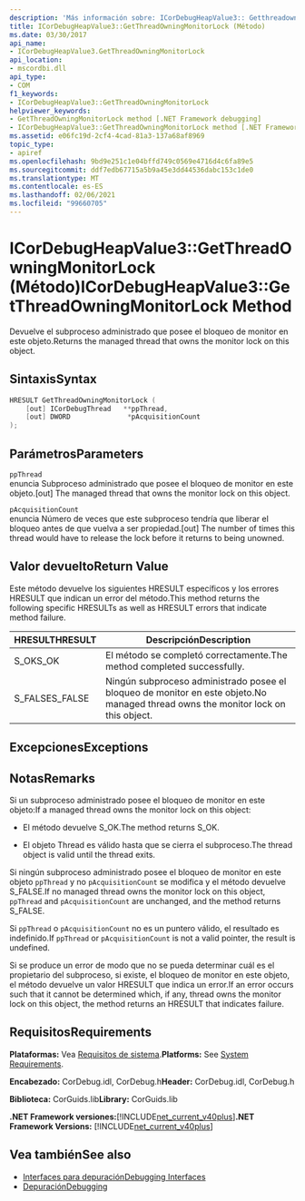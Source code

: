 ```yaml
---
description: 'Más información sobre: ICorDebugHeapValue3:: Getthreadowningmonitorlock ((método)'
title: ICorDebugHeapValue3::GetThreadOwningMonitorLock (Método)
ms.date: 03/30/2017
api_name:
- ICorDebugHeapValue3.GetThreadOwningMonitorLock
api_location:
- mscordbi.dll
api_type:
- COM
f1_keywords:
- ICorDebugHeapValue3::GetThreadOwningMonitorLock
helpviewer_keywords:
- GetThreadOwningMonitorLock method [.NET Framework debugging]
- ICorDebugHeapValue3::GetThreadOwningMonitorLock method [.NET Framework debugging]
ms.assetid: e06fc19d-2cf4-4cad-81a3-137a68af8969
topic_type:
- apiref
ms.openlocfilehash: 9bd9e251c1e04bffd749c0569e4716d4c6fa89e5
ms.sourcegitcommit: ddf7edb67715a5b9a45e3dd44536dabc153c1de0
ms.translationtype: MT
ms.contentlocale: es-ES
ms.lasthandoff: 02/06/2021
ms.locfileid: "99660705"
---
```

# <a name="icordebugheapvalue3getthreadowningmonitorlock-method"></a><span data-ttu-id="8f7a9-103">ICorDebugHeapValue3::GetThreadOwningMonitorLock (Método)</span><span class="sxs-lookup"><span data-stu-id="8f7a9-103">ICorDebugHeapValue3::GetThreadOwningMonitorLock Method</span></span>

<span data-ttu-id="8f7a9-104">Devuelve el subproceso administrado que posee el bloqueo de monitor en este objeto.</span><span class="sxs-lookup"><span data-stu-id="8f7a9-104">Returns the managed thread that owns the monitor lock on this object.</span></span>  
  
## <a name="syntax"></a><span data-ttu-id="8f7a9-105">Sintaxis</span><span class="sxs-lookup"><span data-stu-id="8f7a9-105">Syntax</span></span>  
  
```cpp  
HRESULT GetThreadOwningMonitorLock (  
    [out] ICorDebugThread   **ppThread,  
    [out] DWORD              *pAcquisitionCount  
);  
```  
  
## <a name="parameters"></a><span data-ttu-id="8f7a9-106">Parámetros</span><span class="sxs-lookup"><span data-stu-id="8f7a9-106">Parameters</span></span>  

 `ppThread`  
 <span data-ttu-id="8f7a9-107">enuncia Subproceso administrado que posee el bloqueo de monitor en este objeto.</span><span class="sxs-lookup"><span data-stu-id="8f7a9-107">[out] The managed thread that owns the monitor lock on this object.</span></span>  
  
 `pAcquisitionCount`  
 <span data-ttu-id="8f7a9-108">enuncia Número de veces que este subproceso tendría que liberar el bloqueo antes de que vuelva a ser propiedad.</span><span class="sxs-lookup"><span data-stu-id="8f7a9-108">[out] The number of times this thread would have to release the lock before it returns to being unowned.</span></span>  
  
## <a name="return-value"></a><span data-ttu-id="8f7a9-109">Valor devuelto</span><span class="sxs-lookup"><span data-stu-id="8f7a9-109">Return Value</span></span>  

 <span data-ttu-id="8f7a9-110">Este método devuelve los siguientes HRESULT específicos y los errores HRESULT que indican un error del método.</span><span class="sxs-lookup"><span data-stu-id="8f7a9-110">This method returns the following specific HRESULTs as well as HRESULT errors that indicate method failure.</span></span>  
  
|<span data-ttu-id="8f7a9-111">HRESULT</span><span class="sxs-lookup"><span data-stu-id="8f7a9-111">HRESULT</span></span>|<span data-ttu-id="8f7a9-112">Descripción</span><span class="sxs-lookup"><span data-stu-id="8f7a9-112">Description</span></span>|  
|-------------|-----------------|  
|<span data-ttu-id="8f7a9-113">S_OK</span><span class="sxs-lookup"><span data-stu-id="8f7a9-113">S_OK</span></span>|<span data-ttu-id="8f7a9-114">El método se completó correctamente.</span><span class="sxs-lookup"><span data-stu-id="8f7a9-114">The method completed successfully.</span></span>|  
|<span data-ttu-id="8f7a9-115">S_FALSE</span><span class="sxs-lookup"><span data-stu-id="8f7a9-115">S_FALSE</span></span>|<span data-ttu-id="8f7a9-116">Ningún subproceso administrado posee el bloqueo de monitor en este objeto.</span><span class="sxs-lookup"><span data-stu-id="8f7a9-116">No managed thread owns the monitor lock on this object.</span></span>|  
  
## <a name="exceptions"></a><span data-ttu-id="8f7a9-117">Excepciones</span><span class="sxs-lookup"><span data-stu-id="8f7a9-117">Exceptions</span></span>  
  
## <a name="remarks"></a><span data-ttu-id="8f7a9-118">Notas</span><span class="sxs-lookup"><span data-stu-id="8f7a9-118">Remarks</span></span>  

 <span data-ttu-id="8f7a9-119">Si un subproceso administrado posee el bloqueo de monitor en este objeto:</span><span class="sxs-lookup"><span data-stu-id="8f7a9-119">If a managed thread owns the monitor lock on this object:</span></span>  
  
- <span data-ttu-id="8f7a9-120">El método devuelve S_OK.</span><span class="sxs-lookup"><span data-stu-id="8f7a9-120">The method returns S_OK.</span></span>  
  
- <span data-ttu-id="8f7a9-121">El objeto Thread es válido hasta que se cierra el subproceso.</span><span class="sxs-lookup"><span data-stu-id="8f7a9-121">The thread object is valid until the thread exits.</span></span>  
  
 <span data-ttu-id="8f7a9-122">Si ningún subproceso administrado posee el bloqueo de monitor en este objeto `ppThread` y no `pAcquisitionCount` se modifica y el método devuelve S_FALSE.</span><span class="sxs-lookup"><span data-stu-id="8f7a9-122">If no managed thread owns the monitor lock on this object, `ppThread` and `pAcquisitionCount` are unchanged, and the method returns S_FALSE.</span></span>  
  
 <span data-ttu-id="8f7a9-123">Si `ppThread` o `pAcquisitionCount` no es un puntero válido, el resultado es indefinido.</span><span class="sxs-lookup"><span data-stu-id="8f7a9-123">If `ppThread` or `pAcquisitionCount` is not a valid pointer, the result is undefined.</span></span>  
  
 <span data-ttu-id="8f7a9-124">Si se produce un error de modo que no se pueda determinar cuál es el propietario del subproceso, si existe, el bloqueo de monitor en este objeto, el método devuelve un valor HRESULT que indica un error.</span><span class="sxs-lookup"><span data-stu-id="8f7a9-124">If an error occurs such that it cannot be determined which, if any, thread owns the monitor lock on this object, the method returns an HRESULT that indicates failure.</span></span>  
  
## <a name="requirements"></a><span data-ttu-id="8f7a9-125">Requisitos</span><span class="sxs-lookup"><span data-stu-id="8f7a9-125">Requirements</span></span>  

 <span data-ttu-id="8f7a9-126">**Plataformas:** Vea [Requisitos de sistema](../../get-started/system-requirements.md).</span><span class="sxs-lookup"><span data-stu-id="8f7a9-126">**Platforms:** See [System Requirements](../../get-started/system-requirements.md).</span></span>  
  
 <span data-ttu-id="8f7a9-127">**Encabezado:** CorDebug.idl, CorDebug.h</span><span class="sxs-lookup"><span data-stu-id="8f7a9-127">**Header:** CorDebug.idl, CorDebug.h</span></span>  
  
 <span data-ttu-id="8f7a9-128">**Biblioteca:** CorGuids.lib</span><span class="sxs-lookup"><span data-stu-id="8f7a9-128">**Library:** CorGuids.lib</span></span>  
  
 <span data-ttu-id="8f7a9-129">**.NET Framework versiones:**[!INCLUDE[net_current_v40plus](../../../../includes/net-current-v40plus-md.md)]</span><span class="sxs-lookup"><span data-stu-id="8f7a9-129">**.NET Framework Versions:** [!INCLUDE[net_current_v40plus](../../../../includes/net-current-v40plus-md.md)]</span></span>  
  
## <a name="see-also"></a><span data-ttu-id="8f7a9-130">Vea también</span><span class="sxs-lookup"><span data-stu-id="8f7a9-130">See also</span></span>

- [<span data-ttu-id="8f7a9-131">Interfaces para depuración</span><span class="sxs-lookup"><span data-stu-id="8f7a9-131">Debugging Interfaces</span></span>](debugging-interfaces.md)
- [<span data-ttu-id="8f7a9-132">Depuración</span><span class="sxs-lookup"><span data-stu-id="8f7a9-132">Debugging</span></span>](index.md)

